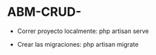 # ABM-CRUD-

- Correr proyecto localmente: php artisan serve

- Crear las migraciones: php artisan migrate
